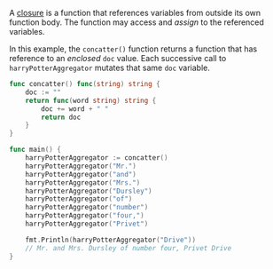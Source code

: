 A [closure](https://en.wikipedia.org/wiki/Closure_\(computer_programming\)) is a function that references variables from outside its own function body. The function may access and _assign_ to the referenced variables.

In this example, the `concatter()` function returns a function that has reference to an _enclosed_ `doc` value. Each successive call to `harryPotterAggregator` mutates that same `doc` variable.

```go
func concatter() func(string) string {
	doc := ""
	return func(word string) string {
		doc += word + " "
		return doc
	}
}

func main() {
	harryPotterAggregator := concatter()
	harryPotterAggregator("Mr.")
	harryPotterAggregator("and")
	harryPotterAggregator("Mrs.")
	harryPotterAggregator("Dursley")
	harryPotterAggregator("of")
	harryPotterAggregator("number")
	harryPotterAggregator("four,")
	harryPotterAggregator("Privet")

	fmt.Println(harryPotterAggregator("Drive"))
	// Mr. and Mrs. Dursley of number four, Privet Drive
}
```